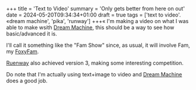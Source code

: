 +++
title = 'Text to Video'
summary = 'Only gets better from here on out'
date = 2024-05-20T09:34:34+01:00
draft = true
tags = ['text to video'. «dream machine', 'pika', 'runway']
+++«
I'm making a video on what I was able to make wsith [Dream Machine](https://lumalabs.ai/dream-machine), this should be a way to see how basic/advanced it is.

I'll call it something like the "Fam Show" since, as usual, it will involve Fam, my [FoxyFam](https://www.foxyfam.io/).

[Ruenway](https://runwayml.com/) also achieved version 3, making some interesting competition.

Do note that I'm actually using text+image to video and [Dream Machine](https://lumalabs.ai/dream-machine) does a good job.
